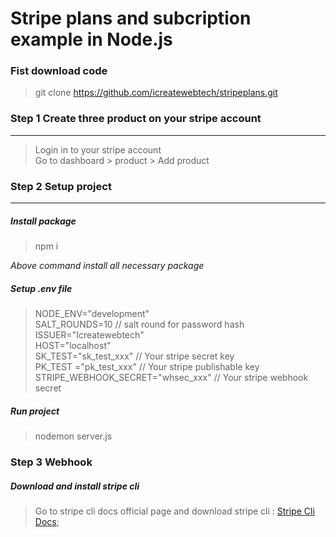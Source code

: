 # Stripe plans and subcription example in Node.js
### Fist download code
> git clone https://github.com/icreatewebtech/stripeplans.git
### Step 1 Create three product on your stripe account
---
> Login in to your stripe account\
> Go to dashboard > product > Add product

### Step 2 Setup project
---
##### Install package 
> npm i

_Above command install all necessary package_

##### Setup .env file 
> NODE_ENV="development"  <br />
> SALT_ROUNDS=10   // salt round for password hash <br />
> ISSUER="Icreatewebtech" <br />
> HOST="localhost" <br />
> SK_TEST="sk_test_xxx"     // Your stripe secret key <br />
> PK_TEST ="pk_test_xxx"   // Your stripe publishable key <br />
> STRIPE_WEBHOOK_SECRET="whsec_xxx"  // Your stripe webhook secret <br />

##### Run project
> nodemon server.js

### Step 3 Webhook 
##### Download and install stripe cli
> Go to stripe cli docs official page and download stripe cli :
[Stripe Cli Docs](https://stripe.com/docs/stripe-cli "Get started with the Stripe CLI"); 



